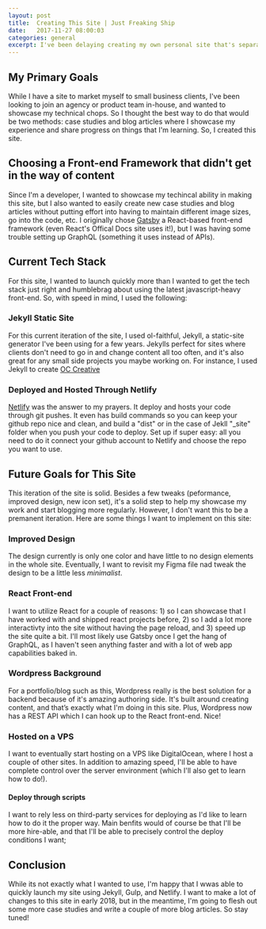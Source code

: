 ```yaml
---
layout: post
title:  Creating This Site | Just Freaking Ship
date:   2017-11-27 08:00:03
categories: general
excerpt: I've been delaying creating my own personal site that's separate from my site I have for small business client work, so I finally made something.
---
```


## My Primary Goals
While I have a site to market myself to small business clients, I've been looking to join an agency or product team in-house, and wanted to showcase my technical chops. So I thought the best way to do that would be two methods: case studies and blog articles where I showcase my experience and share progress on things that I'm learning. So, I created this site.


## Choosing a Front-end Framework that didn't get in the way of content
Since I'm a developer, I wanted to showcase my techincal ability in making this site, but I also wanted to easily create new case studies and blog articles without putting effort into having to maintain different image sizes, go into the code, etc. I originally chose <a href="https://www.gatsbyjs.org/" target="_blank" rel="noopener">Gatsby</a> a React-based front-end framework (even React's Offical Docs site uses it!), but I was having some trouble setting up GraphQL (something it uses instead of APIs).

## Current Tech Stack
For this site, I wanted to launch quickly more than I wanted to get the tech stack just right and humblebrag about using the latest javascript-heavy front-end. So, with speed in mind, I used the following:

### Jekyll Static Site
For this current iteration of the site, I used ol-faithful, Jekyll, a static-site generator I've been using for a few years. Jekylls perfect for sites where clients don't need to go in and change content all too often, and it's also great for any small side projects you maybe working on. For instance, I used Jekyll to create <a href="//occreative.co/" target="_blank" rel="noopener">OC Creative</a>

### Deployed and Hosted Through Netlify
<a href="https://netlify.com" target="_blank" rel="noopener">Netlify</a> was the answer to my prayers. It deploy and hosts your code through git pushes. It even has build commands so you can keep your github repo nice and clean, and build a "dist" or in the case of Jekll "_site" folder when you push your code to deploy. Set up if super easy: all you need to do it connect your github account to Netlify and choose the repo you want to use.

## Future Goals for This Site
This iteration of the site is solid. Besides a few tweaks (peformance, improved design, new icon set), it's a solid step to help my showcase my work and start blogging more regularly. However, I don't want this to be a premanent iteration. Here are some things I want to implement on this site:

### Improved Design
The design currently is only one color and have little to no design elements in the whole site. Eventually, I want to revisit my Figma file nad tweak the design to be a little less *minimalist*.

### React Front-end
I want to utilize React for a couple of reasons: 1) so I can showcase that I have worked with and shipped react projects before, 2) so I add a lot more interactivty into the site without having the page reload, and 3) speed up the site quite a bit. I'll most likely use Gatsby once I get the hang of GraphQL, as I haven't seen anything faster and with a lot of web app capabilities baked in.

### Wordpress Background
For a portfolio/blog such as this, Wordpress really is the best solution for a backend because of it's amazing authoring side. It's built around creating content, and that’s exactly what I'm doing in this site. Plus, Wordpress now has a REST API which I can hook up to the React front-end. Nice!

### Hosted on a VPS
I want to eventually start hosting on a VPS like DigitalOcean, where I host a couple of other sites. In addition to amazing speed, I'll be able to have complete control over the server environment (which I'll also get to learn how to do!).

#### Deploy through scripts
I want to rely less on third-party services for deploying as I'd like to learn how to do it the proper way. Main benfits would of course be that I'll be more hire-able, and that I'll be able to precisely control the deploy conditions I want;

## Conclusion
While its not exactly what I wanted to use, I'm happy that I wwas able to quickly launch my site using Jekyll, Gulp, and Netlify. I want to make a lot of changes to this site in early 2018, but in the meantime, I'm going to flesh out some more case studies and write a couple of more blog articles. So stay tuned!